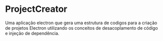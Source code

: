 # ProjectCreator
 Uma aplicação electron que gera uma estrutura de codigos para a criação de projetos Electron utilizando os conceitos de desacoplamento de código e injeção de dependência.

